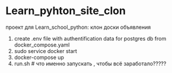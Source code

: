 # Learn_pyhton_site_clon
проект для Learn_school_python: клон доски объявления

1. create .env file with authentification data for postgres db from docker_compose.yaml
2. sudo service docker start
2. docker-compose up
3. run.sh # что именно запускать , чтобы всё заработало?????
